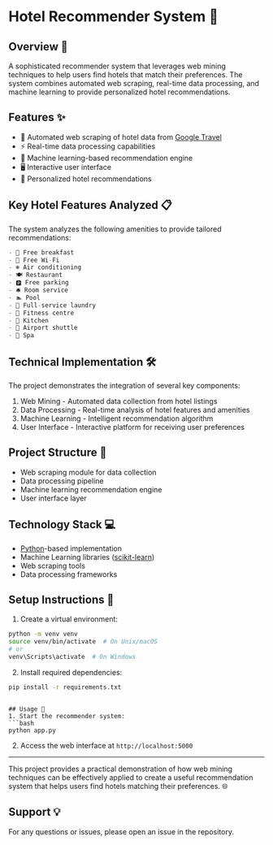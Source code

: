 # Hotel Recommender System 🏨

## Overview 🌟
A sophisticated recommender system that leverages web mining techniques to help users find hotels that match their preferences. The system combines automated web scraping, real-time data processing, and machine learning to provide personalized hotel recommendations.

## Features ✨
- 🔄 Automated web scraping of hotel data from [Google Travel](https://www.google.com/travel/hotels)
- ⚡ Real-time data processing capabilities
- 🤖 Machine learning-based recommendation engine
- 🖥️ Interactive user interface
- 🎯 Personalized hotel recommendations

## Key Hotel Features Analyzed 📋
The system analyzes the following amenities to provide tailored recommendations:
```python
- 🍳 Free breakfast
- 📡 Free Wi-Fi
- ❄️ Air conditioning
- 🍽️ Restaurant
- 🅿️ Free parking
- 🛎️ Room service
- 🏊 Pool
- 👕 Full-service laundry
- 💪 Fitness centre
- 🍳 Kitchen
- 🚌 Airport shuttle
- 💆 Spa
```

## Technical Implementation 🛠️
The project demonstrates the integration of several key components:
1. Web Mining - Automated data collection from hotel listings
2. Data Processing - Real-time analysis of hotel features and amenities
3. Machine Learning - Intelligent recommendation algorithm
4. User Interface - Interactive platform for receiving user preferences

## Project Structure 📁
- Web scraping module for data collection
- Data processing pipeline
- Machine learning recommendation engine
- User interface layer

## Technology Stack 💻
- [Python](https://www.python.org/)-based implementation
- Machine Learning libraries ([scikit-learn](https://scikit-learn.org/stable/))
- Web scraping tools
- Data processing frameworks

## Setup Instructions 🚀

1. Create a virtual environment:
```bash
python -m venv venv
source venv/bin/activate  # On Unix/macOS
# or
venv\Scripts\activate  # On Windows
```

2. Install required dependencies:
```bash
pip install -r requirements.txt
```

```

## Usage 📝
1. Start the recommender system:
```bash
python app.py
```

2. Access the web interface at `http://localhost:5000`

---

This project provides a practical demonstration of how web mining techniques can be effectively applied to create a useful recommendation system that helps users find hotels matching their preferences. 🌐

## Support 💡
For any questions or issues, please open an issue in the repository.

        